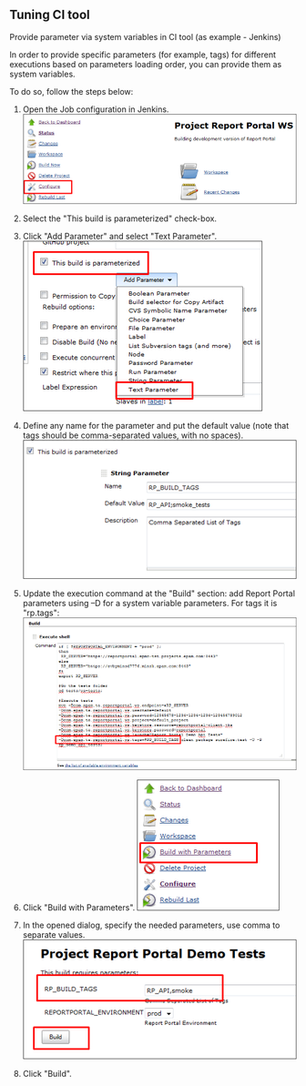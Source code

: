 Tuning CI tool
--------------

Provide parameter via system variables in CI tool (as example - Jenkins)

In order to provide specific parameters (for example, tags) for different
executions based on parameters loading order, you can provide them as system
variables.

To do so, follow the steps below:

1. Open the Job configuration in Jenkins.  
[ ![Image](Images/1.png) ](Images/1.png)

2. Select the "This build is parameterized" check-box.

3. Click "Add Parameter" and select "Text Parameter".  
[ ![Image](Images/2.png) ](Images/2.png)

4. Define any name for the parameter and put the default value (note that tags should be comma-separated values, with no spaces).
[ ![Image](Images/3.png) ](Images/3.png)

5. Update the execution command at the "Build" section: add Report Portal parameters using –D for a system variable parameters. For tags it is "rp.tags":
[ ![Image](Images/4.png) ](Images/4.png)

6. Click "Build with Parameters".
[ ![Image](Images/5.png) ](Images/5.png)

7. In the opened dialog, specify the needed parameters, use comma to separate values.  
[ ![Image](Images/6.png) ](Images/6.png)

8. Click "Build".
